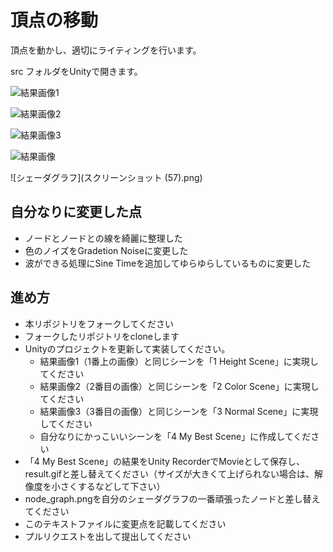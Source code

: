 
# 頂点の移動
頂点を動かし、適切にライティングを行います。

src フォルダをUnityで開きます。

![結果画像1](result_1.gif)

![結果画像2](result_2.gif)

![結果画像3](result_3.gif)

![結果画像](movie_001.gif)

![シェーダグラフ](スクリーンショット (57).png)

## 自分なりに変更した点
- ノードとノードとの線を綺麗に整理した
- 色のノイズをGradetion Noiseに変更した
- 波ができる処理にSine Timeを追加してゆらゆらしているものに変更した


## 進め方

- 本リポジトリをフォークしてください
- フォークしたリポジトリをcloneします
- Unityのプロジェクトを更新して実装してください。
  - 結果画像1（1番上の画像）と同じシーンを「1 Height Scene」に実現してください
  - 結果画像2（2番目の画像）と同じシーンを「2 Color Scene」に実現してください
  - 結果画像3（3番目の画像）と同じシーンを「3 Normal Scene」に実現してください
  - 自分なりにかっこいいシーンを「4 My Best Scene」に作成してください
- 「4 My Best Scene」の結果をUnity RecorderでMovieとして保存し、result.gifと差し替えてください（サイズが大きくて上げられない場合は、解像度を小さくするなどして下さい）
- node_graph.pngを自分のシェーダグラフの一番頑張ったノードと差し替えてください
- このテキストファイルに変更点を記載してください
- プルリクエストを出して提出してください

